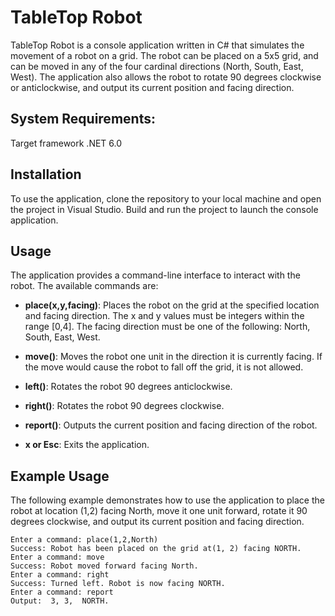 # TableTop Robot

TableTop Robot is a console application written in C# that simulates the movement of a robot on a grid. The robot can be placed on a 5x5 grid, and can be moved in any of the four cardinal directions (North, South, East, West). The application also allows the robot to rotate 90 degrees clockwise or anticlockwise, and output its current position and facing direction.

## System Requirements: 
Target framework .NET 6.0

## Installation

To use the application, clone the repository to your local machine and open the project in Visual Studio. Build and run the project to launch the console application.

## Usage

The application provides a command-line interface to interact with the robot. The available commands are:

- **place(x,y,facing)**: Places the robot on the grid at the specified location and facing direction. The x and y values must be integers within the range [0,4]. The facing direction must be one of the following: North, South, East, West.

- **move()**: Moves the robot one unit in the direction it is currently facing. If the move would cause the robot to fall off the grid, it is not allowed.

- **left()**: Rotates the robot 90 degrees anticlockwise.

- **right()**: Rotates the robot 90 degrees clockwise.

- **report()**: Outputs the current position and facing direction of the robot.

- **x or Esc**: Exits the application.

## Example Usage

The following example demonstrates how to use the application to place the robot at location (1,2) facing North, move it one unit forward, rotate it 90 degrees clockwise, and output its current position and facing direction.

```
Enter a command: place(1,2,North)
Success: Robot has been placed on the grid at(1, 2) facing NORTH.
Enter a command: move
Success: Robot moved forward facing North.
Enter a command: right
Success: Turned left. Robot is now facing NORTH.
Enter a command: report
Output:  3, 3,  NORTH.
```

